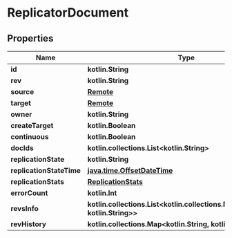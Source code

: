
# ReplicatorDocument

## Properties
Name | Type | Description | Notes
------------ | ------------- | ------------- | -------------
**id** | **kotlin.String** |  |
**rev** | **kotlin.String** |  |  [optional]
**source** | [**Remote**](Remote.md) |  |  [optional]
**target** | [**Remote**](Remote.md) |  |  [optional]
**owner** | **kotlin.String** |  |  [optional]
**createTarget** | **kotlin.Boolean** |  |  [optional]
**continuous** | **kotlin.Boolean** |  |  [optional]
**docIds** | **kotlin.collections.List&lt;kotlin.String&gt;** |  |  [optional]
**replicationState** | **kotlin.String** |  |  [optional]
**replicationStateTime** | [**java.time.OffsetDateTime**](java.time.OffsetDateTime.md) |  |  [optional]
**replicationStats** | [**ReplicationStats**](ReplicationStats.md) |  |  [optional]
**errorCount** | **kotlin.Int** |  |  [optional]
**revsInfo** | **kotlin.collections.List&lt;kotlin.collections.Map&lt;kotlin.String, kotlin.String&gt;&gt;** |  |  [optional]
**revHistory** | **kotlin.collections.Map&lt;kotlin.String, kotlin.String&gt;** |  |  [optional]
